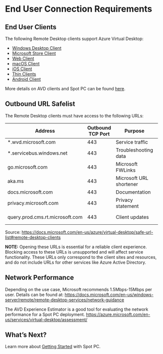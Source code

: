 <meta name="robots" content="noindex">

# End User Connection Requirements

## End User Clients

The following Remote Desktop clients support Azure Virtual Desktop:

- [Windows Desktop Client](https://docs.microsoft.com/en-us/azure/virtual-desktop/user-documentation/connect-windows-7-10)
- [Microsoft Store Client](https://docs.microsoft.com/en-us/azure/virtual-desktop/user-documentation/connect-microsoft-store)
- [Web Client](https://docs.microsoft.com/en-us/azure/virtual-desktop/user-documentation/connect-web)
- [macOS Client](https://docs.microsoft.com/en-us/azure/virtual-desktop/user-documentation/connect-macos)
- [iOS Client](https://docs.microsoft.com/en-us/azure/virtual-desktop/user-documentation/connect-ios)
- [Thin Clients](https://docs.microsoft.com/en-us/azure/virtual-desktop/user-documentation/linux-overview)
- [Android Client](https://docs.microsoft.com/en-us/azure/virtual-desktop/user-documentation/connect-android)

More details on AVD clients and Spot PC can be found [here](spot-pc/tutorials/connect-to-desktop).

## Outbound URL Safelist

The Remote Desktop clients must have access to the following URLs:

| Address                         | Outbound TCP Port | Purpose                 | Client(s)       |
| ------------------------------- | ----------------- | ----------------------- | --------------- |
| \*.wvd.microsoft.com            | 443               | Service traffic         | All             |
| \*.servicebus.windows.net       | 443               | Troubleshooting data    | All             |
| go.microsoft.com                | 443               | Microsoft FWLinks       | All             |
| aka.ms                          | 443               | Microsoft URL shortener | All             |
| docs.microsoft.com              | 443               | Documentation           | All             |
| privacy.microsoft.com           | 443               | Privacy statement       | All             |
| query.prod.cms.rt.microsoft.com | 443               | Client updates          | Windows Desktop |

Source: https://docs.microsoft.com/en-us/azure/virtual-desktop/safe-url-list#remote-desktop-clients

**NOTE:** Opening these URLs is essential for a reliable client experience. Blocking access to these URLs is unsupported and will affect service functionality. These URLs only correspond to the client sites and resources, and do not include URLs for other services like Azure Active Directory.

## Network Performance

Depending on the use case, Microsoft recommends 1.5Mbps-15Mbps per user. Details can be found at: https://docs.microsoft.com/en-us/windows-server/remote/remote-desktop-services/network-guidance

The AVD Experience Estimator is a good tool for evaluating the network performance for a Spot PC deployment. https://azure.microsoft.com/en-us/services/virtual-desktop/assessment/

## What’s Next?

Learn more about [Getting Started](spot-pc/getting-started/) with Spot PC.

